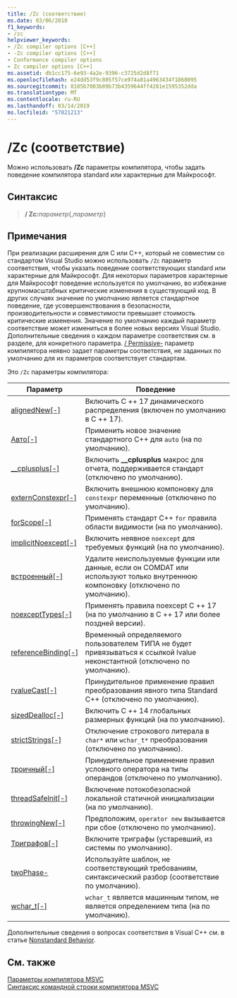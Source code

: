 ```yaml
---
title: /Zc (соответствие)
ms.date: 03/06/2018
f1_keywords:
- /zc
helpviewer_keywords:
- /Zc compiler options [C++]
- -Zc compiler options [C++]
- Conformance compiler options
- Zc compiler options [C++]
ms.assetid: db1cc175-6e93-4a2e-9396-c3725d2d8f71
ms.openlocfilehash: e24dd53f9c805f57ce974a81a4963434f1868095
ms.sourcegitcommit: 8105b7003b89b73b4359644ff4281e1595352dda
ms.translationtype: MT
ms.contentlocale: ru-RU
ms.lasthandoff: 03/14/2019
ms.locfileid: "57821213"
---
```

# <a name="zc-conformance"></a>/Zc (соответствие)

Можно использовать **/Zc** параметры компилятора, чтобы задать поведение компилятора standard или характерные для Майкрософт.

## <a name="syntax"></a>Синтаксис

> **/ Zc:**_параметр_{,_параметр_}

## <a name="remarks"></a>Примечания

При реализации расширения для C или C++, который не совместим со стандартом Visual Studio можно использовать `/Zc` параметр соответствия, чтобы указать поведение соответствующих standard или характерные для Майкрософт. Для некоторых параметров характерные для Майкрософт поведение используется по умолчанию, во избежание крупномасштабных критические изменения в существующий код. В других случаях значение по умолчанию является стандартное поведение, где усовершенствования в безопасности, производительности и совместимости превышает стоимость критические изменения. Значение по умолчанию каждый параметр соответствие может измениться в более новых версиях Visual Studio. Дополнительные сведения о каждом параметре соответствия см. в разделе, для конкретного параметра. [/ Permissive-](permissive-standards-conformance.md) параметр компилятора неявно задает параметры соответствия, не заданных по умолчанию для их параметров соответствует стандартам.

Это `/Zc` параметры компилятора:

|Параметр|Поведение|
|---|---|
|[alignedNew\[-\]](zc-alignednew.md)|Включить C ++ 17 динамического распределения (включен по умолчанию в C ++ 17).|
|[Авто\[-\]](zc-auto-deduce-variable-type.md)|Применить новое значение стандартного C++ для `auto` (на по умолчанию).|
|[__cplusplus\[-\]](zc-cplusplus.md)|Включить **__cplusplus** макрос для отчета, поддерживается стандарт (отключено по умолчанию).|
|[externConstexpr\[-\]](zc-externconstexpr.md)|Включить внешнюю компоновку для `constexpr` переменные (отключено по умолчанию).|
|[forScope\[-\]](zc-forscope-force-conformance-in-for-loop-scope.md)|Применять стандарт C++ `for` правила области видимости (на по умолчанию).|
|[implicitNoexcept\[-\]](zc-implicitnoexcept-implicit-exception-specifiers.md)|Включить неявное `noexcept` для требуемых функций (на по умолчанию).|
|[встроенный\[-\]](zc-inline-remove-unreferenced-comdat.md)|Удалите неиспользуемые функции или данные, если он COMDAT или используют только внутреннюю компоновку (отключено по умолчанию).|
|[noexceptTypes\[-\]](zc-noexcepttypes.md)|Применять правила noexcept C ++ 17 (на по умолчанию в C ++ 17 или более поздней версии).|
|[referenceBinding\[-\]](zc-referencebinding-enforce-reference-binding-rules.md)|Временный определяемого пользователем ТИПА не будет привязываться к ссылкой lvalue неконстантной (отключено по умолчанию).|
|[rvalueCast\[-\]](zc-rvaluecast-enforce-type-conversion-rules.md)|Принудительное применение правил преобразования явного типа Standard C++ (отключено по умолчанию).|
|[sizedDealloc\[-\]](zc-sizeddealloc-enable-global-sized-dealloc-functions.md)|Включить C ++ 14 глобальных размерных функций (на по умолчанию).|
|[strictStrings\[-\]](zc-strictstrings-disable-string-literal-type-conversion.md)|Отключение строкового литерала в `char*` или `wchar_t*` преобразования (отключено по умолчанию).|
|[троичный\[-\]](zc-ternary.md)|Принудительное применение правил условного оператора на типы операндов (отключено по умолчанию).|
|[threadSafeInit\[-\]](zc-threadsafeinit-thread-safe-local-static-initialization.md)|Включение потокобезопасной локальной статичной инициализации (на по умолчанию).|
|[throwingNew\[-\]](zc-throwingnew-assume-operator-new-throws.md)|Предположим, `operator new` вызывается при сбое (отключено по умолчанию).|
|[Триграфов\[-\]](zc-trigraphs-trigraphs-substitution.md)|Включите триграфы (устаревший, из системы по умолчанию).|
|[twoPhase-](zc-twophase.md)|Используйте шаблон, не соответствующий требованиям, синтаксический разбор (соответствие по умолчанию).|
|[wchar_t\[-\]](zc-wchar-t-wchar-t-is-native-type.md)|`wchar_t` является машинным типом, не является определением типа (на по умолчанию).|

Дополнительные сведения о вопросах соответствия в Visual C++ см. в статье [Nonstandard Behavior](../../cpp/nonstandard-behavior.md).

## <a name="see-also"></a>См. также

[Параметры компилятора MSVC](compiler-options.md)<br/>
[Синтаксис командной строки компилятора MSVC](compiler-command-line-syntax.md)
